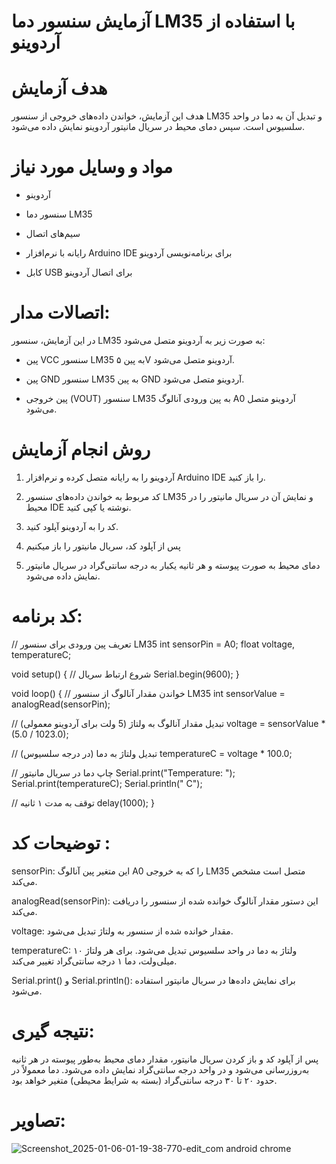# آزمایش سنسور دما LM35 با استفاده از آردوینو

# هدف آزمایش

هدف این آزمایش، خواندن داده‌های خروجی از سنسور LM35 و تبدیل آن به دما در واحد سلسیوس است. سپس دمای محیط در سریال مانیتور آردوینو نمایش داده می‌شود.

# مواد و وسایل مورد نیاز

* آردوینو 

* سنسور دما LM35

* سیم‌های اتصال

* رایانه با نرم‌افزار Arduino IDE برای برنامه‌نویسی آردوینو

* کابل USB برای اتصال آردوینو

# اتصالات مدار:

در این آزمایش، سنسور LM35 به صورت زیر به آردوینو متصل می‌شود:

*  پین VCC سنسور LM35 به پین ۵V آردوینو متصل می‌شود.

*  پین GND سنسور LM35 به پین GND آردوینو متصل می‌شود.


*  پین خروجی (VOUT) سنسور LM35 به پین ورودی آنالوگ A0 آردوینو متصل می‌شود.

# روش انجام آزمایش

1. آردوینو را به رایانه متصل کرده و نرم‌افزار Arduino IDE را باز کنید.


2. کد مربوط به خواندن داده‌های سنسور LM35 و نمایش آن در سریال مانیتور را در محیط IDE نوشته یا کپی کنید.


3. کد را به آردوینو آپلود کنید.


4. پس از آپلود کد، سریال مانیتور را باز میکنیم


5. دمای محیط به صورت پیوسته و هر ثانیه یکبار به درجه سانتی‌گراد در سریال مانیتور نمایش داده می‌شود.



# کد برنامه:

// تعریف پین ورودی برای سنسور LM35
int sensorPin = A0;
float voltage, temperatureC;

void setup() {
  // شروع ارتباط سریال
  Serial.begin(9600);
}

void loop() {
  // خواندن مقدار آنالوگ از سنسور LM35
  int sensorValue = analogRead(sensorPin);
  
  // تبدیل مقدار آنالوگ به ولتاژ (5 ولت برای آردوینو معمولی)
  voltage = sensorValue * (5.0 / 1023.0);
  
  // تبدیل ولتاژ به دما (در درجه سلسیوس)
  temperatureC = voltage * 100.0;
  
  // چاپ دما در سریال مانیتور
  Serial.print("Temperature: ");
  Serial.print(temperatureC);
  Serial.println(" C");
  
  // توقف به مدت ۱ ثانیه
  delay(1000);
}

# توضیحات کد :

sensorPin: این متغیر پین آنالوگ A0 را که به خروجی LM35 متصل است مشخص می‌کند.

analogRead(sensorPin): این دستور مقدار آنالوگ خوانده شده از سنسور را دریافت می‌کند.

voltage: مقدار خوانده شده از سنسور به ولتاژ تبدیل می‌شود.

temperatureC: ولتاژ به دما در واحد سلسیوس تبدیل می‌شود. برای هر ولتاژ ۱۰ میلی‌ولت، دما ۱ درجه سانتی‌گراد تغییر می‌کند.

Serial.print() و Serial.println(): برای نمایش داده‌ها در سریال مانیتور استفاده می‌شود.

# نتیجه گیری:

پس از آپلود کد و باز کردن سریال مانیتور، مقدار دمای محیط به‌طور پیوسته در هر ثانیه به‌روزرسانی می‌شود و در واحد درجه سانتی‌گراد نمایش داده می‌شود. دما معمولاً در حدود ۲۰ تا ۳۰ درجه سانتی‌گراد (بسته به شرایط محیطی) متغیر خواهد بود.

# تصاویر:

![Screenshot_2025-01-06-01-19-38-770-edit_com android chrome](https://github.com/user-attachments/assets/f2a642c4-995f-47bd-8b4c-8637bb5a7b71)

